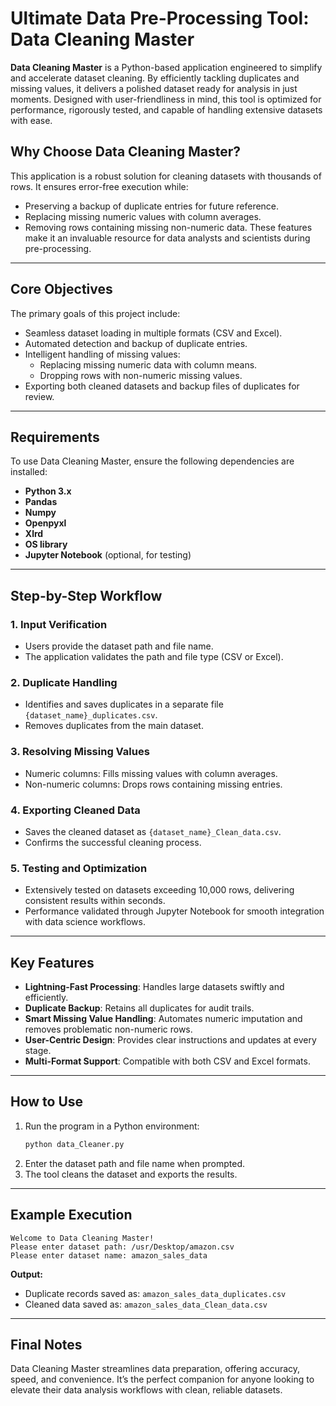 # Ultimate Data Pre-Processing Tool: Data Cleaning Master

**Data Cleaning Master** is a Python-based application engineered to simplify and accelerate dataset cleaning. By efficiently tackling duplicates and missing values, it delivers a polished dataset ready for analysis in just moments. Designed with user-friendliness in mind, this tool is optimized for performance, rigorously tested, and capable of handling extensive datasets with ease.

## Why Choose Data Cleaning Master?
This application is a robust solution for cleaning datasets with thousands of rows. It ensures error-free execution while:
- Preserving a backup of duplicate entries for future reference.
- Replacing missing numeric values with column averages.
- Removing rows containing missing non-numeric data.
These features make it an invaluable resource for data analysts and scientists during pre-processing.

---

## Core Objectives
The primary goals of this project include:
- Seamless dataset loading in multiple formats (CSV and Excel).
- Automated detection and backup of duplicate entries.
- Intelligent handling of missing values:
  - Replacing missing numeric data with column means.
  - Dropping rows with non-numeric missing values.
- Exporting both cleaned datasets and backup files of duplicates for review.

---

## Requirements
To use Data Cleaning Master, ensure the following dependencies are installed:
- **Python 3.x**
- **Pandas**
- **Numpy**
- **Openpyxl**
- **Xlrd**
- **OS library**
- **Jupyter Notebook** (optional, for testing)

---

## Step-by-Step Workflow
### 1. Input Verification
- Users provide the dataset path and file name.
- The application validates the path and file type (CSV or Excel).

### 2. Duplicate Handling
- Identifies and saves duplicates in a separate file `{dataset_name}_duplicates.csv`.
- Removes duplicates from the main dataset.

### 3. Resolving Missing Values
- Numeric columns: Fills missing values with column averages.
- Non-numeric columns: Drops rows containing missing entries.

### 4. Exporting Cleaned Data
- Saves the cleaned dataset as `{dataset_name}_Clean_data.csv`.
- Confirms the successful cleaning process.

### 5. Testing and Optimization
- Extensively tested on datasets exceeding 10,000 rows, delivering consistent results within seconds.
- Performance validated through Jupyter Notebook for smooth integration with data science workflows.

---

## Key Features
- **Lightning-Fast Processing**: Handles large datasets swiftly and efficiently.
- **Duplicate Backup**: Retains all duplicates for audit trails.
- **Smart Missing Value Handling**: Automates numeric imputation and removes problematic non-numeric rows.
- **User-Centric Design**: Provides clear instructions and updates at every stage.
- **Multi-Format Support**: Compatible with both CSV and Excel formats.

---

## How to Use
1. Run the program in a Python environment:
   ```bash
   python data_Cleaner.py
   ```
2. Enter the dataset path and file name when prompted.
3. The tool cleans the dataset and exports the results.

---

## Example Execution
```plaintext
Welcome to Data Cleaning Master!
Please enter dataset path: /usr/Desktop/amazon.csv
Please enter dataset name: amazon_sales_data
```
**Output:**
- Duplicate records saved as: `amazon_sales_data_duplicates.csv`
- Cleaned data saved as: `amazon_sales_data_Clean_data.csv`

---

## Final Notes
Data Cleaning Master streamlines data preparation, offering accuracy, speed, and convenience. It’s the perfect companion for anyone looking to elevate their data analysis workflows with clean, reliable datasets.
